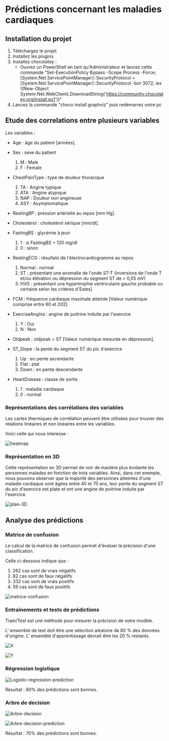 # Prédictions concernant les maladies cardiaques

## Installation du projet

1. Téléchargez le projet
2. Installez les plugins 
3. Installez chocolatey :
   - Ouvrez un PowerShell en tant qu'Administrateur et lancez cette commande "Set-ExecutionPolicy Bypass -Scope Process -Force; [System.Net.ServicePointManager]::SecurityProtocol = [System.Net.ServicePointManager]::SecurityProtocol -bor 3072; iex ((New-Object System.Net.WebClient).DownloadString('https://community.chocolatey.org/install.ps1'))"
5. Lancez la commande "choco install graphviz"  puis redémarrez votre pc 


## Etude des correlations entre plusieurs variables

Les variables : 
- Age : âge du patient [années].
- Sex : sexe du patient 
  1. M : Male 
  2. F : Female
  
- ChestPainType : type de douleur thoracique 
    1. TA : Angine typique 
    2. ATA : Angine atypique
    3. NAP : Douleur non angineuse
    4. ASY : Asymptomatique
  
- RestingBP : pression artérielle au repos [mm Hg].
- Cholestérol : cholestérol sérique [mm/dl].
- FastingBS : glycémie à jeun 
  1. 1 : si FastingBS > 120 mg/dl 
  2. 0 : sinon
- RestingECG : résultats de l'électrocardiogramme au repos 
  1. Normal : normal 
  2. ST : présentant une anomalie de l'onde ST-T (inversions de l'onde T et/ou élévation ou dépression du segment ST de > 0,05 mV) 
  3. HVG : présentant une hypertrophie ventriculaire gauche probable ou certaine selon les critères d'Estes]

- FCM : fréquence cardiaque maximale atteinte [Valeur numérique comprise entre 60 et 202].
- ExerciseAngina : angine de poitrine induite par l'exercice 
  1. Y : Oui 
  2. N : Non
  
- Oldpeak : oldpeak = ST [Valeur numérique mesurée en dépression].
- ST_Slope : la pente du segment ST du pic d'exercice 
  1. Up : en pente ascendante 
  2. Flat : plat 
  3. Down : en pente descendante
  
- HeartDisease : classe de sortie 
  1. 1 : maladie cardiaque 
  2. 0 : normal

### Représentations des corrélations des variables 

Les cartes thermiques de corrélation peuvent être utilisées pour trouver des relations linéaires et non linéaires entre les variables.

Voici celle qui nous interesse :

![heatmap](img/heatmap.png)

### Représentation en 3D  

Cette représentation en 3D permet de voir de manière plus évidante les personnes malades en fonction de trois variables.
Ainsi, dans cet exemple, nous pouvons observer que la majorité des personnes atteintes d'une maladie cardiaque sont âgées entre
40 et 70 ans, leur pente du segment ST du pic d'exercice est plate et ont une angine de poitrine induite par l'exercice.

![plan-3D](img/plan_3D.png)

## Analyse des prédictions

### Matrice de confusion

Le calcul de la matrice de confusion permet d'évaluer la précision d'une classification.

Celle ci-dessous indique que :
  1. 262 cas sont de vrais négatifs
  2. 82 cas sont de faux négatifs
  3. 332 cas sont de vrais positifs
  4. 59 cas sont de faux positifs


![matrice-confusion](img/matrice-confusion.png)


### Entrainements et tests de prédictions

Train/Test est une méthode pour mesurer la précision de votre modèle.

L' ensemble de test doit être une sélection aléatoire de 80 % des données d'origine.
L' ensemble  d'apprentissage  devrait être les 20 % restants.

![X](img/x-train-X-test.png)

![Y](img/y-train-y-test.png)



###  Régression logistique

![Logistic-regression-prediction](img/Logistic-regression-prediction.png)

Résultat : 80% des prédictions sont bonnes.

### Arbre de decision

![Arbre-decision](dtree_render.png)

![Arbre-decision-prediction](img/arbre-decision-prediction.png)

Résultat : 70% des prédictions sont bonnes.


